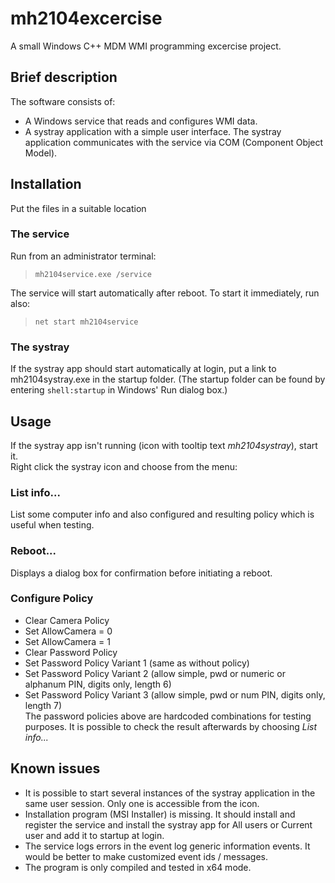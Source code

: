 # mh2104excercise
A small Windows C++ MDM WMI programming excercise project.

## Brief description
The software consists of:
- A Windows service that reads and configures WMI data.
- A systray application with a simple user interface.
The systray application communicates with the service via COM (Component Object Model).

## Installation
Put the files in a suitable location
### The service
Run from an administrator terminal:
> `mh2104service.exe /service`

The service will start automatically after reboot. To start it immediately, run also:
> `net start mh2104service`

### The systray
If the systray app should start automatically at login, put a link to mh2104systray.exe in the startup folder. (The startup folder can be found by entering `shell:startup` in Windows' Run dialog box.)

## Usage
If the systray app isn't running (icon with tooltip text *mh2104systray*), start it.  
Right click the systray icon and choose from the menu:
### List info...
List some computer info and also configured and resulting policy which is useful when testing.
### Reboot...
Displays a dialog box for confirmation before initiating a reboot.
### Configure Policy
* Clear Camera Policy
* Set AllowCamera = 0
* Set AllowCamera = 1
* Clear Password Policy
* Set Password Policy Variant 1 (same as without policy)
* Set Password Policy Variant 2 (allow simple, pwd or numeric or alphanum PIN, digits only, length 6)
* Set Password Policy Variant 3 (allow simple, pwd or num PIN, digits only, length 7)  
The password policies above are hardcoded combinations for testing purposes.
It is possible to check the result afterwards by choosing *List info...*
## Known issues
* It is possible to start several instances of the systray application in the same user session. Only one is accessible from the icon.
* Installation program (MSI Installer) is missing. It should install and register the service and install the systray app for All users or Current user and add it to startup at login.
* The service logs errors in the event log generic information events. It would be better to make customized event ids / messages.
* The program is only compiled and tested in x64 mode.
